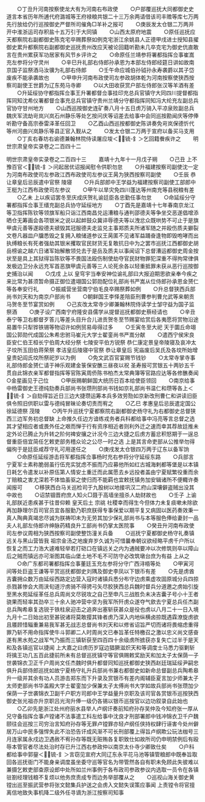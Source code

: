<!-- { "loadSidebar": true } -->
　　○丁丑升河南按察使龙大有为河南右布政使
　　○户部覆巡抚大同都御史史道言本省历年所逋代府潞城等王府禄粮共银二十三万余两请借该司丰赡等库七万两先行放给仍行巡按御史严督所司催角□羊补之报可
　　○庚辰发太仓银二万两并开中淮浙运司存积盐十五万引于大同镇
　　○山西太原府地震
　　○原任巡抚应天都察院右副都御史陈克宅卒赐葬祭如例克宅浙江余姚县人正德甲戌进士授知县擢御史累升都察院右副都御史巡抚贵州改应天被论回籍听勘未几卒克宅为御史伉直敢言在贵州累获军功居家有风节乡评许之
　　○命原任兰靖参将署都指挥佥事崔嵩充左参将分守灵州
　　○辛巳升礼部右侍郎孙承恩为本部左侍郎经筵日讲如故南京国子监祭酒马汝骥为礼部右侍郎
　　○壬午命应城伯孙钺孙永寿袭爵以其子岱废疾不能承袭故也
　　○甲申升河南布政使司左参政胡体乾为河南按察使狭西按察司副使王世爵为辽东苑马寺卿
　　○以大田收获赏户部左侍郎张汉等羊酒有差
　　○升延绥协守都指挥佥事王升署都督佥事挂印充总兵官镇守大同四川提督都指挥同知沈希仪署都督佥事充总兵官镇守贵州兰靖分守都指挥同知冯大纶充左副总兵官协守甘州地方
　　○山西巡按御史连矿奏八月十五日虏万骑入平凉泉败副总兵魏庆军流劫岢岚兴岚石州静乐等处乞按问庆等诏差去给事中会同巡按勘闻庆等停俸听勘守备高宗泰雷泽革任回卫
　　○乙酉山西巡按都御史陈讲奏免岢岚保德忻代等州河曲兴岚静乐等县正官入觐从之
　　○发太仓银二万两于宣府以备买马支用
　　○丁亥右春坊右谕德兼翰林院侍读屠应埈＜锍-釒＞乞回籍餋疾许之
　　明世宗肃皇帝实录卷之二百四十二


明世宗肃皇帝实录卷之二百四十三
　　嘉靖十九年十一月戊子朔
　　○己丑  上不豫百官＜锍-釒＞问起居优诏报闻慰令供职勿怠
　　○升福建按察司副使沈一定为河南布政使司左参政江西布政使司左参议王昺为狭西按察司副使
　　○壬辰  恭让章皇后忌辰遣中官祭  陵寝
　　○升兵部郎中王学益为福建按察司副使工部郎中王梃为江西布政使司左参议
　　○甲午以旱灾免四川蓬达等州南充等县税粮有差
　　○乙未  上以疾诏罢冬至庆成庆贺礼谕廷臣各忠勤任事勿怠
　　○命延绥分守署都指挥佥事王缙充副总兵协守延绥地方
　　○丁酉先是嘉靖十七年春南京龙江等卫指挥陈钦等领旗军船只诣江西南昌兑运漕粮与通判邵德夫等争坐交恶遂倡增添晒仓无筹画会各项银米之说以起衅鼓众冀谇辱德夫等以洩忿众既哄势不可止于是旗甲虞元善等遂殴德夫禠毁其冠服德夫走监兑主事郑质夫所诸军随之并殴伤质夫擗裂文卷凡器皿户牖悉毁之复拥入粮储道参议王昺匿不见诸军益踊奋逢物即毁咆哮而出执缚粮长有死者强劫其银米攫取官民财货无复敢抗日中为之罢市巡抚江西都御史胡岳榜谕之越六日诸军始解散领兑去于是岳及质夫以事闻诏下总督漕运都御史周金按状至是具上其狱得旨陈钦等不畏国法殴伤制使劫夺官民财物罪犯深重不得拘常律俱发极边卫分永远充军首恶旗甲虞元善等三人论死余各以轻重抵罪未获从恶行巡按御史捕治以闻
　　○戊戌  上以  皇穹宇当奉安神位谕礼部曰大报迫期思欲亲奉今疾之来比常为甚须暂命摄正御位遣翊国公郭勋配位礼部尚书严嵩从位侍郎孙承恩金赟仁等各奉安行礼
　　○振威营坐营南宁伯毛良卒赐祭葬如例
　　○升总督狭西兵部尚书刘天和为南京户部尚书
　　○朝鲜国王李怿差陪臣刑曹参判曹允武等来朝贡马贺冬至节宴赏如例
　　○己亥改太常寺少卿兼翰林院侍读学士邹守益为国子监祭酒
　　○庚子设广西南宁府隆安县儒学从提督巡抚都御史蔡经请也
　　○辛丑泰宁等卫右都督歹答儿等差头目升合儿进贡贺冬至节赐宴给赏后各夷愿将赏物沿途易置牛只犁铧铁锡等物诏许如例贸易毋得过多
　　○壬寅冬至大祀  天于圜丘命翊国公郭勋代成国公朱希忠驸马崔元大学士翟銮尚书严嵩分献
　　○遣西宁侯宋良臣安仁伯王桓长宁伯周大经分祭  七陵安平伯方锐祭  恭仁康定景皇帝陵寝及哀冲太子坟所玉田伯蒋荣祭  孝洁皇后陵寝中官祭  恭让章皇后  宪庙废后吴氏及各坟所始增  皇贵妃阎氏坟所祭祀岁以为例
　　○免文武百官宴赐节钱钞
　　○太常寺掌寺事礼部侍郎金赟仁请于神乐观建金箓保安醮三昼夜以祝  圣寿报可赏银五十两钞五千贯自此锦衣亲军都督指挥等官陈寅周侨陈书柏杰太常典簿等官路应达等各修醮奏闻
○金星画见于己位
　　○甲辰赐朝鲜国大统历日百本给使臣领回
　　○南京给事中杨雷御史王德纯劾奏兵部尚书张瓒刑部尚书钱如京礼部尚书温仁和瓒等各上＜锍-釒＞自劾得旨近日三边大捷瓒运筹本兵多效劳勚如京新改刑曹仁和讲读旧臣俱令照旧供职以雷与德纯冒昧论奏切责而宥之
　　○乙巳  孝惠皇后忌辰遣定国公徐延德祭  茂陵
　　○丙午升巡抚宁夏都察院右副都御史杨守礼为右都御史总督狭西三边军务初总督缺  上命推久任边方谙练戎务者兵科都给事中冯亮等言总督之选其才望相应者或畏外任之艰而惮于行有资序相近者则利外迁之速而幸其荐故廷推未定外论已腾止为升转之阶何禆安攘之计况今三边大捷之后虏方蓄忿积怒期于一逞总督重臣倍宜简任乞敕吏部务稽众论之公尽一时之选  上是其言命吏部从公推举勿得偏徇于是廷臣咸荐守礼可用遂任之
　　○庚戌发太仓银四万两于辽东以备军饷
　　○命原任延绥游击将军都指挥佥事杨时充右参将分守延绥东路
　　○兵部言宁夏军士素称脆弱虽行伍充实犹虑不振而乃应募他所如红古城海剌都等堡是以本镇日耗乞令遣发以补原伍第人情安土重迁而此属愿去乡远投者盖由宁夏赋繁役重而余丁赔粮之害尤深若不体恤虽驱之使归而不能羁也宜敕抚镇务加安辑诸所不便輙许奏闻报可
　　○移狭西白马关巡检司于九股树以地接巩汉二府山深壤僻盗贼出没其中故也
　　○诏禁锢晋府庶人知火□聂于高墙坐擅杀人劫财故也
　　○壬子  上谕礼部朕近患疾甚于往昔仰赖  皇天后土  宗祧  社稷幸而得生今但体力未复痰嗽未除欲再加静理尔百司官员宜各服勤乃职庶朕得专事保爱以期平复又病固以医药奏效秉一真人陶典真竭忠尽诚为朕祷叩未为无劳其加少保礼部尚书与本等服色俸给妻封一品夫人礼部左侍郎许绅脉药精良升工部尚书仍掌太医院事
　　○癸丑升河南布政使司左参议周相为狭西按察司副使整饬潼关兵备
　　○巡抚宁夏都御史杨守礼奏镇远关与黑山营皆我  祖宗金汤之地废弃岁久诚为可惜曩奉朝议欲经略平虏千户所以恢复之而工力浩大遽难轻举若打硙口在镇远关之内为通贼要冲以次修筑则卒以障山后之贼而镇远亦可渐图其临山堡土地不毛不可防守必改筑墩台庶为有益  上从之
　　○命广东都司署都指挥佥事董廷玉充左参将分守广西浔梧等处
　　○甲寅河间等处巨盗王谦等平赏巡抚都御史刘隅及御史李凤以下银币有差
　　○先是虏酋吉囊拥众数万由延绥西路定边营入寇时诸镇兵悉分布守边虏乘虚攻固原城分兵四掠杀戮甚惨会大雨浃旬道泞虏骑不得骋弓矢尽胶狭西总兵魏时督兵分道邀之虏始引旋至黑水苑延绥革任总兵周尚文尽锐攻之自己至申凡三战胜负未决吉囊子号小十王者骁果而轻率其劲卒三十余人驰冲营中坚为我军所歼虏众遂夺气歛去宁夏总兵任杰副总兵陶希皋复选锐于铁柱泉迎击之追奔出塞斩获甚众是役也虏以八月二十一日入境九月十二日始出初至甚锐诸将莫敢撄其锋者虏乃深入内地纵横卤掠既遇霖潦旋虏欲且餍顾惜辎重兼易我军甚无战志总督尚书刘天和以修省诏旨严切而诸将畏缩虑重得罪乃斩不用命指挥使牛斗郭卿二人时周尚文已奉旨革任特檄召之激以忠义尚文感奋遂有黑水苑之战军气乃振而三镇斩获至四百四十余级虏所掳获亦复失亡过半于是天和及各镇巡官以捷闻  上大嘉之曰虏历岁寇边猖獗滋炽天和等调度士马悉力驱剿斩将擒王功几五百此捷前所未有总督巡抚镇守等官俱赐敕奖励天和加太子太保荫一子世袭锦衣卫正千户周尚文任杰魏时俱升都督同知巡抚都御史狭西赵廷瑞延绥尹嗣忠俱升兵部侍郎巡抚如故宁夏杨守礼升兵部尚书兼右都御史如新命总督副总兵陶希皋升一级并其余有功人员游击郑东而下升录及赏银币有差内阁辅臣夏言加少师兼太子太师吏部尚书华盖殿大学士翟銮加少保兼太子太傅尚书大学如故兵部尚书张瓒加少保荫一子世袭锦衣卫副千户职方司郎中王学益量升京职及该司官各赏银币巡按狭西御史张光祖亦升京职吕光洵升俸一级仍各锡以银币巡按官以边功叙录自此始也
　　○乙卯先是浙江处州府丽水县举人卢纲讦奏前知府孙存吴仲及今知府张一厚从兄守备指挥佥事卢镗诸不法事遣工科左给事中沈良才刑部署郎中钱冲锦衣卫千户魏颐往会巡按三司穷治言知府孙存等无罪卢镗罪亦轻卢纲任侠持权肆行诬害今处州僻居万山中民多强悍失此不治恐告讦成风渐不可长刑部覆上得旨卢纲欺公玩法枷号三月连家属永戍边卫遇赦不宥孙存等既无赃贿各复职致仕如故所司仍申明禁例后有殴辱本管官者尽法处治时存已升江西右参政仲以南京太仆寺少卿致仕矣
　　○户科都给事中郭鋆＜锍-釒＞言窃见宣府大同辽东永平花马池等镇管粮郎中既奉旨取回各巡抚衙门不能身亲调度虽坐委守巡等官名为带管然各自有职未免顾此失彼难以兼摄乞敕吏部查原设郎中处所如兰州事例于各布政司参政参议内选取一员令在各镇驻劄经理钱粮不复烦以他务庶责成专而边务举部覆从之
　　○巡视山海关御史黄镗出巡至振武营参将张文懿集兵护送之会虏入文懿失误策应事闻  上责镗令将官擅离信地致失事机降二级外任寻谪为浙江按察司知事

